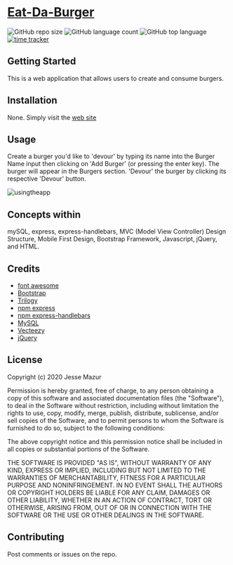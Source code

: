 # [Eat-Da-Burger](https://secret-scrubland-53219.herokuapp.com/)
![GitHub repo size](https://img.shields.io/github/repo-size/JMantis0/Eat-Da-Burger)  ![GitHub language count](https://img.shields.io/github/languages/count/JMantis0/Eat-Da-Burger)  ![GitHub top language](https://img.shields.io/github/languages/top/JMantis0/Eat-Da-Burger)  [![time tracker](https://wakatime.com/badge/github/JMantis0/Eat-Da-Burger.svg)](https://wakatime.com/badge/github/JMantis0/Eat-Da-Burger)



## Getting Started

This is a web application that allows users to create and consume burgers.


## Installation

None.  Simply visit the [web site](https://secret-scrubland-53219.herokuapp.com/)

## Usage

Create a burger you'd like to 'devour' by typing its name into the Burger Name input then clicking on 'Add Burger' (or pressing the enter key).
The burger will appear in the Burgers section.
'Devour' the burger by clicking its respective 'Devour' button.

![usingtheapp](./public/assets/images/burger.gif)

## Concepts within

mySQL, express, express-handlebars, MVC (Model View Controller) Design Structure, Mobile First Design, Bootstrap Framework, Javascript, jQuery, and HTML.

## Credits

- [font awesome](https://fontawesome.com/)
- [Bootstrap](https://getbootstrap.com/docs/4.5/getting-started/introduction/)
- [Trilogy](https://www.trilogyed.com/)
- [npm express](https://www.npmjs.com/package/express)
- [npm express-handlebars](https://www.npmjs.com/package/express-handlebars)
- [MySQL](https://www.mysql.com/)
- [Vecteezy](https://www.vecteezy.com/)
- [jQuery](https://jquery.com/)

## License


Copyright (c) 2020 Jesse Mazur

Permission is hereby granted, free of charge, to any person obtaining a copy
of this software and associated documentation files (the "Software"), to deal
in the Software without restriction, including without limitation the rights
to use, copy, modify, merge, publish, distribute, sublicense, and/or sell
copies of the Software, and to permit persons to whom the Software is
furnished to do so, subject to the following conditions:

The above copyright notice and this permission notice shall be included in all
copies or substantial portions of the Software.

THE SOFTWARE IS PROVIDED "AS IS", WITHOUT WARRANTY OF ANY KIND, EXPRESS OR
IMPLIED, INCLUDING BUT NOT LIMITED TO THE WARRANTIES OF MERCHANTABILITY,
FITNESS FOR A PARTICULAR PURPOSE AND NONINFRINGEMENT. IN NO EVENT SHALL THE
AUTHORS OR COPYRIGHT HOLDERS BE LIABLE FOR ANY CLAIM, DAMAGES OR OTHER
LIABILITY, WHETHER IN AN ACTION OF CONTRACT, TORT OR OTHERWISE, ARISING FROM,
OUT OF OR IN CONNECTION WITH THE SOFTWARE OR THE USE OR OTHER DEALINGS IN THE
SOFTWARE.

## Contributing

Post comments or issues on the repo.

